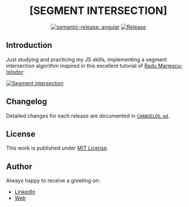 <div align=center>

# [SEGMENT INTERSECTION]

[![semantic-release: angular](https://img.shields.io/badge/semantic--release-angular-e10079?logo=semantic-release)](https://github.com/semantic-release/semantic-release)
[![Release](https://github.com/d3p1/segment-intersection/actions/workflows/release.yml/badge.svg)](https://github.com/d3p1/segment-intersection/actions/workflows/release.yml)

</div>

## Introduction

Just studying and practicing my JS skills, implementing a segment intersection algorithm inspired in this excellent tutorial of [Radu Mariescu-Istodor](https://www.youtube.com/@Radu):

[![Segment intersection](https://img.youtube.com/vi/fHOLQJo0FjQ/maxresdefault.jpg)](https://www.youtube.com/watch?v=fHOLQJo0FjQ)

## Changelog

Detailed changes for each release are documented in [`CHANGELOG.md`](./CHANGELOG.md).

## License

This work is published under [MIT License](./LICENSE).

## Author

Always happy to receive a greeting on:

- [LinkedIn](https://www.linkedin.com/in/cristian-marcelo-de-picciotto/)
- [Web](https://d3p1.dev/)